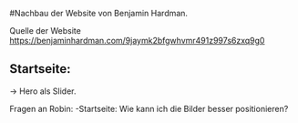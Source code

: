 #Nachbau der Website von Benjamin Hardman.

Quelle der Website
https://benjaminhardman.com/9jaymk2bfgwhvmr491z997s6zxq9g0


## Startseite: 
-> Hero als Slider. 


Fragen an Robin: 
-Startseite: 
Wie kann ich die Bilder besser positionieren? 

